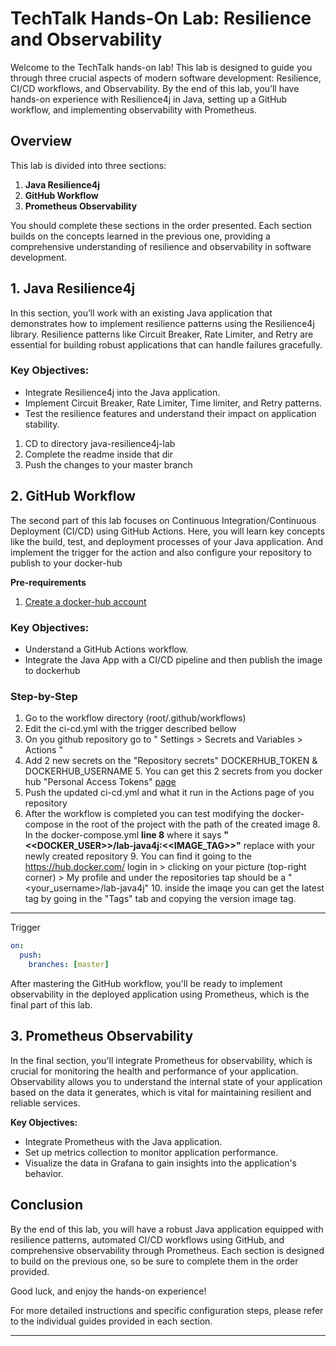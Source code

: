 # TechTalk Hands-On Lab: Resilience and Observability

Welcome to the TechTalk hands-on lab! This lab is designed to guide you through three crucial aspects of modern software development: Resilience, CI/CD workflows, and Observability. By the end of this lab, you’ll have hands-on experience with Resilience4j in Java, setting up a GitHub workflow, and implementing observability with Prometheus.

## Overview

This lab is divided into three sections:

1. **Java Resilience4j**
2. **GitHub Workflow**
3. **Prometheus Observability**

You should complete these sections in the order presented. Each section builds on the concepts learned in the previous one, providing a comprehensive understanding of resilience and observability in software development.

## 1. Java Resilience4j

In this section, you’ll work with an existing Java application that demonstrates how to implement resilience patterns using the Resilience4j library. Resilience patterns like Circuit Breaker, Rate Limiter, and Retry are essential for building robust applications that can handle failures gracefully.

### **Key Objectives:**

- Integrate Resilience4j into the Java application.
- Implement Circuit Breaker, Rate Limiter, Time limiter, and Retry patterns.
- Test the resilience features and understand their impact on application stability.

1. CD to directory java-resilience4j-lab
2. Complete the readme inside that dir 
3. Push the changes to your master branch

## 2. GitHub Workflow

The second part of this lab focuses on Continuous Integration/Continuous Deployment (CI/CD) using GitHub Actions. 
Here, you will learn key concepts like the build, test, and deployment processes of your Java application.
And implement the trigger for the action and also configure your repository to publish to your docker-hub


**Pre-requirements**
1. [Create a docker-hub account](https://docs.docker.com/accounts/create-account/)

### **Key Objectives:**
- Understand a GitHub Actions workflow.
- Integrate the Java App with a CI/CD pipeline and then publish the image to dockerhub

### Step-by-Step 
1. Go to the workflow directory (root/.github/workflows)
2. Edit the ci-cd.yml with the trigger described bellow
3. On you github repository go to " Settings > Secrets and Variables > Actions "
4. Add 2 new secrets on the "Repository secrets" DOCKERHUB_TOKEN & DOCKERHUB_USERNAME
   5. You can get this 2 secrets from you docker hub "Personal Access Tokens" [page](https://app.docker.com/settings/personal-access-tokens)
6. Push the updated ci-cd.yml and what it run in the Actions page of you repository
7. After the workflow is completed you can test modifying the docker-compose in the root of the project with the path of the created image
   8. In the docker-compose.yml **line 8** where it says **"<<DOCKER_USER>>/lab-java4j:<<IMAGE_TAG>>"** replace with your newly created repository
      9. You can find it going to the https://hub.docker.com/ login in > clicking on your picture (top-right corner) > My profile and under the repositories tap should be a "<your_username>/lab-java4j"
      10. inside the imaqe you can get the latest tag by going in the "Tags" tab and copying the version image tag.
---
Trigger 
```yaml
on:
  push:
    branches: [master]
```

After mastering the GitHub workflow, you'll be ready to implement observability in the deployed application using Prometheus, which is the final part of this lab.

## 3. Prometheus Observability

In the final section, you'll integrate Prometheus for observability, which is crucial for monitoring the health and performance of your application. Observability allows you to understand the internal state of your application based on the data it generates, which is vital for maintaining resilient and reliable services.

**Key Objectives:**

- Integrate Prometheus with the Java application.
- Set up metrics collection to monitor application performance.
- Visualize the data in Grafana to gain insights into the application's behavior.

## Conclusion

By the end of this lab, you will have a robust Java application equipped with resilience patterns, automated CI/CD workflows using GitHub, and comprehensive observability through Prometheus. Each section is designed to build on the previous one, so be sure to complete them in the order provided.

Good luck, and enjoy the hands-on experience!

For more detailed instructions and specific configuration steps, please refer to the individual guides provided in each section.
****